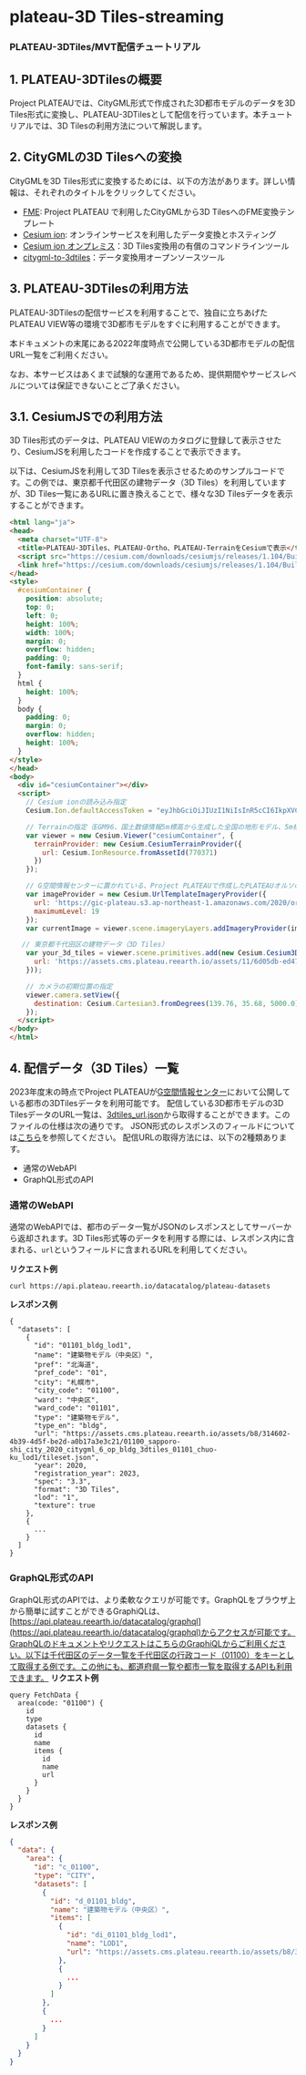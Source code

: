 # plateau-3D Tiles-streaming
### PLATEAU-3DTiles/MVT配信チュートリアル
## 1. PLATEAU-3DTilesの概要

Project PLATEAUでは、CityGML形式で作成された3D都市モデルのデータを3D Tiles形式に変換し、PLATEAU-3DTilesとして配信を行っています。本チュートリアルでは、3D Tilesの利用方法について解説します。

## 2. CityGMLの3D Tilesへの変換

CityGMLを3D Tiles形式に変換するためには、以下の方法があります。詳しい情報は、それぞれのタイトルをクリックしてください。
- [FME](https://github.com/Project-PLATEAU/FMEscript-CityGML-to-3DTiles): Project PLATEAU で利用したCityGMLから3D TilesへのFME変換テンプレート
- [Cesium ion](https://cesium.com/learn/3d-tiling/ion-tile-3d-buildings/): オンラインサービスを利用したデータ変換とホスティング
- [Cesium ion オンプレミス](https://cesium.com/platform/on-premises-products/)：3D Tiles変換用の有償のコマンドラインツール
- [citygml-to-3dtiles](https://github.com/njam/citygml-to-3dtiles)：データ変換用オープンソースツール

## 3. PLATEAU-3DTilesの利用方法

PLATEAU-3DTilesの配信サービスを利用することで、独自に立ちあげたPLATEAU VIEW等の環境で3D都市モデルをすぐに利用することができます。

本ドキュメントの末尾にある2022年度時点で公開している3D都市モデルの配信URL一覧をご利用ください。

なお、本サービスはあくまで試験的な運用であるため、提供期間やサービスレベルについては保証できないことご了承ください。

## 3.1. CesiumJSでの利用方法

3D Tiles形式のデータは、PLATEAU VIEWのカタログに登録して表示させたり、CesiumJSを利用したコードを作成することで表示できます。

以下は、CesiumJSを利用して3D Tilesを表示させるためのサンプルコードです。この例では、東京都千代田区の建物データ（3D Tiles）を利用していますが、3D Tiles一覧にあるURLに置き換えることで、様々な3D Tilesデータを表示することができます。

```html
<html lang="ja">
<head>
  <meta charset="UTF-8">
  <title>PLATEAU-3DTiles、PLATEAU-Ortho、PLATEAU-TerrainをCesiumで表示</title>
  <script src="https://cesium.com/downloads/cesiumjs/releases/1.104/Build/Cesium/Cesium.js"></script>
  <link href="https://cesium.com/downloads/cesiumjs/releases/1.104/Build/Cesium/Widgets/widgets.css" rel="stylesheet"></head>
</head>
<style>
  #cesiumContainer {
    position: absolute;
    top: 0;
    left: 0;
    height: 100%;
    width: 100%;
    margin: 0;
    overflow: hidden;
    padding: 0;
    font-family: sans-serif;
  }
  html {
    height: 100%;
  }
  body {
    padding: 0;
    margin: 0;
    overflow: hidden;
    height: 100%;
  }
</style>
</head>
<body>
  <div id="cesiumContainer"></div>
  <script>
    // Cesium ionの読み込み指定
    Cesium.Ion.defaultAccessToken = "eyJhbGciOiJIUzI1NiIsInR5cCI6IkpXVCJ9.eyJqdGkiOiI5N2UyMjcwOS00MDY1LTQxYjEtYjZjMy00YTU0ZTg5MmViYWQiLCJpZCI6ODAzMDYsImlhdCI6MTY0Mjc0ODI2MX0.dkwAL1CcljUV7NA7fDbhXXnmyZQU_c-G5zRx8PtEcxE";

    // Terrainの指定（EGM96、国土数値情報5m標高から生成した全国の地形モデル、5m標高データが無い場所は10m標高で補完している）
    var viewer = new Cesium.Viewer("cesiumContainer", {
      terrainProvider: new Cesium.CesiumTerrainProvider({
        url: Cesium.IonResource.fromAssetId(770371)
      })
    });

    // G空間情報センターに置かれている、Project PLATEAUで作成したPLATEAUオルソの参照
    var imageProvider = new Cesium.UrlTemplateImageryProvider({
      url: 'https://gic-plateau.s3.ap-northeast-1.amazonaws.com/2020/ortho/tiles/{z}/{x}/{y}.png',
      maximumLevel: 19
    });
    var currentImage = viewer.scene.imageryLayers.addImageryProvider(imageProvider);

   // 東京都千代田区の建物データ（3D Tiles）
    var your_3d_tiles = viewer.scene.primitives.add(new Cesium.Cesium3DTileset({
      url: 'https://assets.cms.plateau.reearth.io/assets/11/6d05db-ed47-4f88-b565-9eb385b1ebb0/13100_tokyo23-ku_2022_3dtiles%20_1_1_op_bldg_13101_chiyoda-ku_lod1/tileset.json'
    }));

    // カメラの初期位置の指定
    viewer.camera.setView({
      destination: Cesium.Cartesian3.fromDegrees(139.76, 35.68, 5000.0)
    });
  </script>
</body>
</html>
```

## 4. 配信データ（3D Tiles）一覧

2023年度末の時点でProject PLATEAUが[G空間情報センター](https://www.geospatial.jp/ckan/dataset/plateau)において公開している都市の3DTilesデータを利用可能です。
配信している3D都市モデルの3D TilesデータのURL一覧は、[3dtiles_url.json](../3dtiles_url.json)から取得することができます。このファイルの仕様は次の通りです。
JSON形式のレスポンスのフィールドについては[こちら](../README.md)を参照してください。
配信URLの取得方法には、以下の2種類あります。
* 通常のWebAPI
* GraphQL形式のAPI
### 通常のWebAPI
通常のWebAPIでは、都市のデータ一覧がJSONのレスポンスとしてサーバーから返却されます。3D Tiles形式等のデータを利用する際には、レスポンス内に含まれる、`url`というフィールドに含まれるURLを利用してください。

**リクエスト例**
```shell
curl https://api.plateau.reearth.io/datacatalog/plateau-datasets
```
**レスポンス例**
```shell
{
  "datasets": [
    {
      "id": "01101_bldg_lod1",
      "name": "建築物モデル（中央区）",
      "pref": "北海道",
      "pref_code": "01",
      "city": "札幌市",
      "city_code": "01100",
      "ward": "中央区",
      "ward_code": "01101",
      "type": "建築物モデル",
      "type_en": "bldg",
      "url": "https://assets.cms.plateau.reearth.io/assets/b8/314602-4b39-4d5f-be2d-a0b17a3e3c21/01100_sapporo-shi_city_2020_citygml_6_op_bldg_3dtiles_01101_chuo-ku_lod1/tileset.json",
      "year": 2020,
      "registration_year": 2023,
      "spec": "3.3",
      "format": "3D Tiles",
      "lod": "1",
      "texture": true
    },
    {
      ...
    }
  ]
}
```

### GraphQL形式のAPI
GraphQL形式のAPIでは、より柔軟なクエリが可能です。GraphQLをブラウザ上から簡単に試すことができるGraphiQLは、[https://api.plateau.reearth.io/datacatalog/graphql](https://api.plateau.reearth.io/datacatalog/graphql)からアクセスが可能です。GraphQLのドキュメントやリクエストはこちらのGraphiQLからご利用ください。以下は千代田区のデータ一覧を千代田区の行政コード（01100）をキーとして取得する例です。この他にも、都道府県一覧や都市一覧を取得するAPIも利用できます。
**リクエスト例**
```gql
query FetchData {
  area(code: "01100") {
    id
    type
    datasets {
      id
      name
      items {
        id
        name
        url
      }
    }
  }
}
```

**レスポンス例**
```json
{
  "data": {
    "area": {
      "id": "c_01100",
      "type": "CITY",
      "datasets": [
        {
          "id": "d_01101_bldg",
          "name": "建築物モデル（中央区）",
          "items": [
            {
              "id": "di_01101_bldg_lod1",
              "name": "LOD1",
              "url": "https://assets.cms.plateau.reearth.io/assets/b8/314602-4b39-4d5f-be2d-a0b17a3e3c21/01100_sapporo-shi_city_2020_citygml_6_op_bldg_3dtiles_01101_chuo-ku_lod1/tileset.json"
            },
            {
              ...
            }
          ]
        },
        {
          ...
        }
      ]
    }
  }
}
```